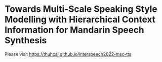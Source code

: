 # Towards Multi-Scale Speaking Style Modelling with Hierarchical Context Information for Mandarin Speech Synthesis
Please visit https://thuhcsi.github.io/interspeech2022-msc-tts
